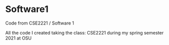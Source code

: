 # Software1
Code from CSE2221 / Software 1

All the code I created taking the class: CSE2221 during my spring semester 2021 at OSU
